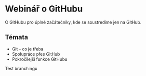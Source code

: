 # Webinář o GitHubu

O GitHubu pro úplné začátečníky, kde se soustredime jen na GitHub.

## Témata
* Git - co je třeba
* Spolupráce přes GitHub
* Pokročilejší funkce GitHubu
 
Test branchingu
